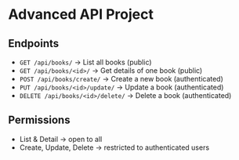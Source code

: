 # Advanced API Project

## Endpoints
- `GET /api/books/` → List all books (public)
- `GET /api/books/<id>/` → Get details of one book (public)
- `POST /api/books/create/` → Create a new book (authenticated)
- `PUT /api/books/<id>/update/` → Update a book (authenticated)
- `DELETE /api/books/<id>/delete/` → Delete a book (authenticated)

## Permissions
- List & Detail → open to all
- Create, Update, Delete → restricted to authenticated users
